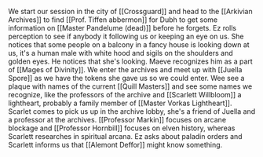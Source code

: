 We start our session in the city of [[Crossguard]] and head to the [[Arkivian Archives]] to find [[Prof. Tiffen abbermon]] for Dubh to get some information on [[Master Pandelume (dead)]] before he forgets. Ez rolls perception to see if anybody it following us or keeping an eye on us. She notices that some people on a balcony in a fancy house is looking down at us, it's a human male with white hood and sigils on the shoulders and golden eyes. He notices that she's looking. Maeve recognizes him as a part of [[Mages of Divinity]]. We enter the archives and meet up with [[Juella Spore]] as we have the tokens she gave us so we could enter. Wee see a plaque with names of the current [[Quill Masters]] and see some names we recognize, like the professors of the archive and [[Scarlett Willbloom]] a lightheart, probably a family member of [[Master Vorkas Lightheart]].  Scarlet comes to pick us up in the archive lobby, she's a friend of Juella and a professor at the archives. [[Professor Markin]] focuses on arcane blockage and [[Professor Hornbill]] focuses on elven history, whereas Scarlett researches in spiritual arcana. Ez asks about paladin orders and Scarlett informs us that [[Alemont Deffor]] might know something. 